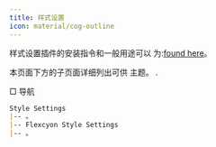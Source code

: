 ```yaml
---
title: 样式设置
icon: material/cog-outline
---
```


样式设置插件的安装指令和一般用途可以
为:[found here](https://github.com/mgmeyers/obsidian-style-settings)。

本页面下方的子页面详细列出可供
主题。
.

□ 导航

```md
Style Settings
|-- 。
|-- Flexcyon Style Settings
|-- 。
```
